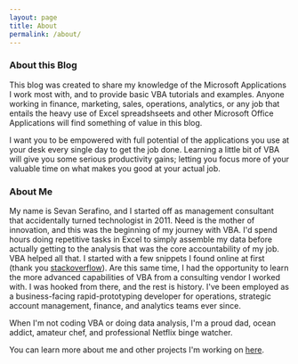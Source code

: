 ```yaml
---
layout: page
title: About
permalink: /about/
---
```


### About this Blog

This blog was created to share my knowledge of the Microsoft Applications I work most with, and to provide basic VBA tutorials and examples. Anyone working in finance, marketing, sales, operations, analytics, or any job that entails the heavy use of Excel spreadshseets and other Microsoft Office Applications will find something of value in this blog. 

I want you to be empowered with full potential of the applications you use at your desk every single day to get the job done.  Learning a little bit of VBA will give you some serious productivity gains; letting you focus more of your valuable time on what makes you good at your actual job.  



### About Me

My name is Sevan Serafino, and I started off as management consultant that accidentally turned technologist in 2011.  Need is the mother of innovation, and this was the beginning of my journey with VBA.  I'd spend hours doing repetitive tasks in Excel to simply assemble my data before actually getting to the analysis that was the core accountability of my job.  VBA helped all that.  I started with a few snippets I found online at first (thank you [stackoverflow](https://www.stackoverflow.com)).  Are this same time, I had the opportunity to learn the more advanced capabilities of VBA from a consulting vendor I worked with.  I was hooked from there, and the rest is history.  I've been employed as a business-facing rapid-prototyping developer for operations, strategic account management, finance, and analytics teams ever since.  

When I'm not coding VBA or doing data analysis, I'm a proud dad, ocean addict, amateur chef, and professional Netflix binge watcher.

You can learn more about me and other projects I'm working on [here](https://vbastilllives.github.io/PersonalPage/).






